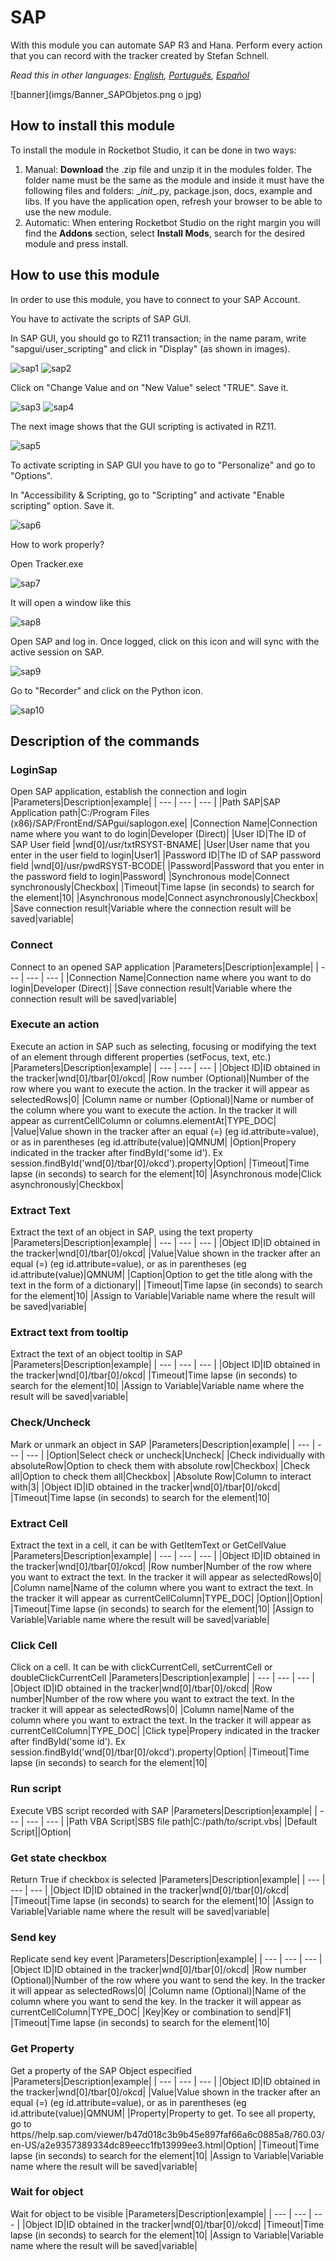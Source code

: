 



# SAP
  
With this module you can automate SAP R3 and Hana. Perform every action that you can record with the tracker created by Stefan Schnell.  

*Read this in other languages: [English](Manual_SAPObjetos.md), [Português](Manual_SAPObjetos.pr.md), [Español](Manual_SAPObjetos.es.md)*
  
![banner](imgs/Banner_SAPObjetos.png o jpg)
## How to install this module
  
To install the module in Rocketbot Studio, it can be done in two ways:
1. Manual: __Download__ the .zip file and unzip it in the modules folder. The folder name must be the same as the module and inside it must have the following files and folders: \__init__.py, package.json, docs, example and libs. If you have the application open, refresh your browser to be able to use the new module.
2. Automatic: When entering Rocketbot Studio on the right margin you will find the **Addons** section, select **Install Mods**, search for the desired module and press install.  

## How to use this module
In order to use this module, you have to connect to your SAP Account.

You have to activate the scripts of SAP GUI.

In SAP GUI, you should go to RZ11 transaction; in the name param, write "sapgui/user_scripting" and click in "Display" (as shown in images).

![sap1](imgs/sap1.png)
![sap2](imgs/sap2.png)

Click on "Change Value and on "New Value" select "TRUE". Save it.

![sap3](imgs/sap3.png)
![sap4](imgs/sap4.png)

The next image shows that the GUI scripting is activated in RZ11.

![sap5](imgs/sap5.png)

To activate scripting in SAP GUI you have to go to "Personalize" and go to "Options".

In "Accessibility & Scripting, go to "Scripting" and activate "Enable scripting" option. Save it.

![sap6](imgs/sap6.png)

How to work properly?

Open Tracker.exe

![sap7](imgs/sap7.png)

It will open a window like this

![sap8](imgs/sap8.png)

Open SAP and log in. Once logged, click on this icon and will sync with the active session on SAP.

![sap9](imgs/sap9.png)

Go to 
"Recorder" and click on the Python icon.

![sap10](imgs/sap10.png)


## Description of the commands

### LoginSap
  
Open SAP application, establish the connection and login
|Parameters|Description|example|
| --- | --- | --- |
|Path SAP|SAP Application path|C:/Program Files (x86)/SAP/FrontEnd/SAPgui/saplogon.exe|
|Connection Name|Connection name where you want to do login|Developer (Direct)|
|User ID|The ID of SAP User field |wnd[0]/usr/txtRSYST-BNAME|
|User|User name that you enter in the user field to login|User1|
|Password ID|The ID of SAP password field |wnd[0]/usr/pwdRSYST-BCODE|
|Password|Password that you enter in the password field to login|Password|
|Synchronous mode|Connect synchronously|Checkbox|
|Timeout|Time lapse (in seconds) to search for the element|10|
|Asynchronous mode|Connect asynchronously|Checkbox|
|Save connection result|Variable where the connection result will be saved|variable|

### Connect
  
Connect to an opened SAP application
|Parameters|Description|example|
| --- | --- | --- |
|Connection Name|Connection name where you want to do login|Developer (Direct)|
|Save connection result|Variable where the connection result will be saved|variable|

### Execute an action
  
Execute an action in SAP such as selecting, focusing or modifying the text of an element through different properties (setFocus, text, etc.)
|Parameters|Description|example|
| --- | --- | --- |
|Object ID|ID obtained in the tracker|wnd[0]/tbar[0]/okcd|
|Row number (Optional)|Number of the row where you want to execute the action. In the tracker it will appear as selectedRows|0|
|Column name or number (Optional)|Name or number of the column  where you want to execute the action. In the tracker it will appear as currentCellColumn or columns.elementAt|TYPE_DOC|
|Value|Value shown in the tracker after an equal (=) (eg id.attribute=value), or as in parentheses (eg id.attribute(value)|QMNUM|
|Option|Propery indicated in the tracker after findById('some id'). Ex session.findById('wnd[0]/tbar[0]/okcd').property|Option|
|Timeout|Time lapse (in seconds) to search for the element|10|
|Asynchronous mode|Click asynchronously|Checkbox|

### Extract Text
  
Extract the text of an object in SAP, using the text property
|Parameters|Description|example|
| --- | --- | --- |
|Object ID|ID obtained in the tracker|wnd[0]/tbar[0]/okcd|
|Value|Value shown in the tracker after an equal (=) (eg id.attribute=value), or as in parentheses (eg id.attribute(value)|QMNUM|
|Caption|Option to get the title along with the text in the form of a dictionary||
|Timeout|Time lapse (in seconds) to search for the element|10|
|Assign to Variable|Variable name where the result will be saved|variable|

### Extract text from tooltip
  
Extract the text of an object tooltip in SAP
|Parameters|Description|example|
| --- | --- | --- |
|Object ID|ID obtained in the tracker|wnd[0]/tbar[0]/okcd|
|Timeout|Time lapse (in seconds) to search for the element|10|
|Assign to Variable|Variable name where the result will be saved|variable|

### Check/Uncheck
  
Mark or unmark an object in SAP
|Parameters|Description|example|
| --- | --- | --- |
|Option|Select check or uncheck|Uncheck|
|Check individually with absoluteRow|Option to check them with absolute row|Checkbox|
|Check all|Option to check them all|Checkbox|
|Absolute Row|Column to interact with|3|
|Object ID|ID obtained in the tracker|wnd[0]/tbar[0]/okcd|
|Timeout|Time lapse (in seconds) to search for the element|10|

### Extract Cell
  
Extract the text in a cell, it can be with GetItemText or GetCellValue
|Parameters|Description|example|
| --- | --- | --- |
|Object ID|ID obtained in the tracker|wnd[0]/tbar[0]/okcd|
|Row number|Number of the row where you want to extract the text. In the tracker it will appear as selectedRows|0|
|Column name|Name of the column where you want to extract the text. In the tracker it will appear as currentCellColumn|TYPE_DOC|
|Option||Option|
|Timeout|Time lapse (in seconds) to search for the element|10|
|Assign to Variable|Variable name where the result will be saved|variable|

### Click Cell
  
Click on a cell. It can be with clickCurrentCell, setCurrentCell or doubleClickCurrentCell
|Parameters|Description|example|
| --- | --- | --- |
|Object ID|ID obtained in the tracker|wnd[0]/tbar[0]/okcd|
|Row number|Number of the row where you want to extract the text. In the tracker it will appear as selectedRows|0|
|Column name|Name of the column where you want to extract the text. In the tracker it will appear as currentCellColumn|TYPE_DOC|
|Click type|Propery indicated in the tracker after findById('some id'). Ex session.findById('wnd[0]/tbar[0]/okcd').property|Option|
|Timeout|Time lapse (in seconds) to search for the element|10|

### Run script
  
Execute VBS script recorded with SAP
|Parameters|Description|example|
| --- | --- | --- |
|Path VBA Script|SBS file path|C:/path/to/script.vbs|
|Default Script||Option|

### Get state checkbox
  
Return True if checkbox is selected
|Parameters|Description|example|
| --- | --- | --- |
|Object ID|ID obtained in the tracker|wnd[0]/tbar[0]/okcd|
|Timeout|Time lapse (in seconds) to search for the element|10|
|Assign to Variable|Variable name where the result will be saved|variable|

### Send key
  
Replicate send key event
|Parameters|Description|example|
| --- | --- | --- |
|Object ID|ID obtained in the tracker|wnd[0]/tbar[0]/okcd|
|Row number (Optional)|Number of the row where you want to send the key. In the tracker it will appear as selectedRows|0|
|Column name (Optional)|Name of the column where you want to send the key. In the tracker it will appear as currentCellColumn|TYPE_DOC|
|Key|Key or combination to send|F1|
|Timeout|Time lapse (in seconds) to search for the element|10|

### Get Property
  
Get a property of the SAP Object especified
|Parameters|Description|example|
| --- | --- | --- |
|Object ID|ID obtained in the tracker|wnd[0]/tbar[0]/okcd|
|Value|Value shown in the tracker after an equal (=) (eg id.attribute=value), or as in parentheses (eg id.attribute(value)|QMNUM|
|Property|Property to get. To see all property, go to https//help.sap.com/viewer/b47d018c3b9b45e897faf66a6c0885a8/760.03/en-US/a2e9357389334dc89eecc1fb13999ee3.html|Option|
|Timeout|Time lapse (in seconds) to search for the element|10|
|Assign to Variable|Variable name where the result will be saved|variable|

### Wait for object
  
Wait for object to be visible
|Parameters|Description|example|
| --- | --- | --- |
|Object ID|ID obtained in the tracker|wnd[0]/tbar[0]/okcd|
|Timeout|Time lapse (in seconds) to search for the element|10|
|Assign to Variable|Variable name where the result will be saved|variable|
